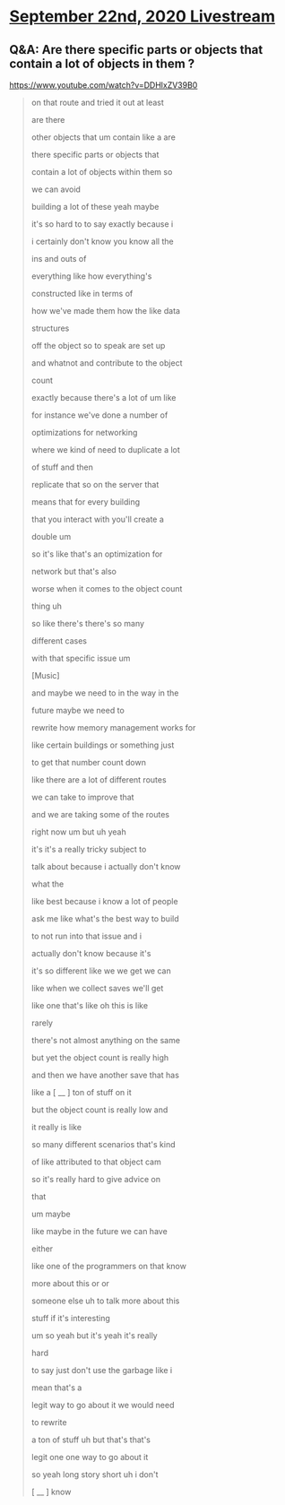 # [September 22nd, 2020 Livestream](../2020-09-22.md)
## Q&A: Are there specific parts or objects that contain a lot of objects in them ?
https://www.youtube.com/watch?v=DDHlxZV39B0
> on that route and tried it out at least
>
> are there
>
> other objects that um contain like a are
>
> there specific parts or objects that
>
> contain a lot of objects within them so
>
> we can avoid
>
> building a lot of these yeah maybe
>
> it's so hard to to say exactly because i
>
> i certainly don't know you know all the
>
> ins and outs of
>
> everything like how everything's
>
> constructed like in terms of
>
> how we've made them how the like data
>
> structures
>
> off the object so to speak are set up
>
> and whatnot and contribute to the object
>
> count
>
> exactly because there's a lot of um like
>
> for instance we've done a number of
>
> optimizations for networking
>
> where we kind of need to duplicate a lot
>
> of stuff and then
>
> replicate that so on the server that
>
> means that for every building
>
> that you interact with you'll create a
>
> double um
>
> so it's like that's an optimization for
>
> network but that's also
>
> worse when it comes to the object count
>
> thing uh
>
> so like there's there's so many
>
> different cases
>
> with that specific issue um
>
> [Music]
>
> and maybe we need to in the way in the
>
> future maybe we need to
>
> rewrite how memory management works for
>
> like certain buildings or something just
>
> to get that number count down
>
> like there are a lot of different routes
>
> we can take to improve that
>
> and we are taking some of the routes
>
> right now um but uh yeah
>
> it's it's a really tricky subject to
>
> talk about because i actually don't know
>
> what the
>
> like best because i know a lot of people
>
> ask me like what's the best way to build
>
> to not run into that issue and i
>
> actually don't know because it's
>
> it's so different like we we get we can
>
> like when we collect saves we'll get
>
> like one that's like oh this is like
>
> rarely
>
> there's not almost anything on the same
>
> but yet the object count is really high
>
> and then we have another save that has
>
> like a [ __ ] ton of stuff on it
>
> but the object count is really low and
>
> it really is like
>
> so many different scenarios that's kind
>
> of like attributed to that object cam
>
> so it's really hard to give advice on
>
> that
>
> um maybe
>
> like maybe in the future we can have
>
> either
>
> like one of the programmers on that know
>
> more about this or or
>
> someone else uh to talk more about this
>
> stuff if it's interesting
>
> um so yeah but it's yeah it's really
>
> hard
>
> to say just don't use the garbage like i
>
> mean that's a
>
> legit way to go about it we would need
>
> to rewrite
>
> a ton of stuff uh but that's that's
>
> legit one one way to go about it
>
> so yeah long story short uh i don't
>
> [ __ ] know
>

